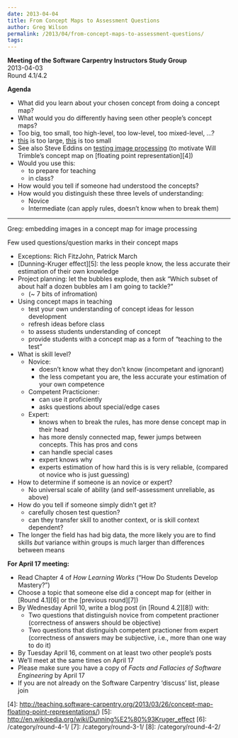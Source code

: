 ```yaml
---
date: 2013-04-04
title: From Concept Maps to Assessment Questions
author: Greg Wilson
permalink: /2013/04/from-concept-maps-to-assessment-questions/
tags:
---
```

**Meeting of the Software Carpentry Instructors Study Group**  
2013-04-03  
Round 4.1/4.2

**Agenda**

*   What did you learn about your chosen concept from doing a concept map?
*   What would you do differently having seen other people&#8217;s concept maps?
*   Too big, too small, too high-level, too low-level, too mixed-level, &#8230;?
*   [this][1] is too large, [this][2] is too small
*   See also Steve Eddins on [testing image processing][3] (to motivate Will Trimble&#8217;s concept map on [floating point representation][4])
*   Would you use this: 
    *   to prepare for teaching
    *   in class?
*   How would you tell if someone had understood the concepts?
*   How would you distinguish these three levels of understanding: 
    *   Novice
    *   Intermediate (can apply rules, doesn&#8217;t know when to break them)

* * *

Greg: embedding images in a concept map for image processing

Few used questions/question marks in their concept maps

*   Exceptions: Rich FitzJohn, Patrick March
*   [Dunning-Kruger effect][5]: the less people know, the less accurate their estimation of their own knowledge
*   Project planning: let the bubbles explode, then ask &#8220;Which subset of about half a dozen bubbles am I am going to tackle?&#8221; 
    *   (~ 7 bits of infromation)
*   Using concept maps in teaching 
    *   test your own understanding of concept ideas for lesson development
    *   refresh ideas before class
    *   to assess students understanding of concept
    *   provide students with a concept map as a form of &#8220;teaching to the test&#8221;
*   What is skill level? 
    *   Novice: 
        *   doesn&#8217;t know what they don&#8217;t know (incompetant and ignorant)
        *   the less competant you are, the less accurate your estimation of your own competence
    *   Competent Practicioner: 
        *   can use it proficiently
        *   asks questions about special/edge cases
    *   Expert: 
        *   knows when to break the rules, has more dense concept map in their head
        *   has more densly connected map, fewer jumps between concepts. This has pros and cons
        *   can handle special cases
        *   expert knows why
        *   experts estimation of how hard this is is very reliable, (compared ot novice who is just guessing)
*   How to determine if someone is an novice or expert? 
    *   No universal scale of ability (and self-assessment unreliable, as above)
*   How do you tell if someone simply didn&#8217;t get it? 
    *   carefully chosen test question?
    *   can they transfer skill to another context, or is skill context dependent?
*   The longer the field has had big data, the more likely you are to find skills *but* variance within groups is much larger than differences between means

**For April 17 meeting:**

*   Read Chapter 4 of <cite>How Learning Works</cite> (&#8220;How Do Students Develop Mastery?&#8221;)
*   Choose a topic that someone else did a concept map for (either in [Round 4.1][6] or the [previous round][7])
*   By Wednesday April 10, write a blog post (in [Round 4.2][8]) with: 
    *   Two questions that distinguish novice from competent practioner (correctness of answers should be objective)
    *   Two questions that distinguish competent practioner from expert (correctness of answers may be subjective, i.e., more than one way to do it)
*   By Tuesday April 16, comment on at least two other people&#8217;s posts
*   We&#8217;ll meet at the same times on April 17
*   Please make sure you have a copy of <cite>Facts and Fallacies of Software Engineering</cite> by April 17
*   If you are not already on the Software Carpentry &#8216;discuss&#8217; list, please join

 [1]: http://teaching.software-carpentry.org/wp-content/uploads/2013/03/photo.jpg
 [2]: http://teaching.software-carpentry.org/2012/09/06/week-1-shell-pipes-and-filters/
 [3]: http://software-carpentry.org/blog/2013/03/testing-image-processing.html
 [4]: http://teaching.software-carpentry.org/2013/03/26/concept-map-floating-point-representations/)
 [5]: http://en.wikipedia.org/wiki/Dunning%E2%80%93Kruger_effect
 [6]: /category/round-4-1/
 [7]: /category/round-3-1/
 [8]: /category/round-4-2/
